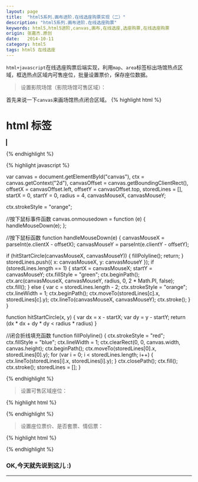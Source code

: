 ```yaml
---
layout: page
title:  "html5系列.画布进阶.在线选座购票实现（二）"
description: "html5系列.画布进阶.在线选座购票"
keywords: html5,html5进阶,canvas,画布,在线选座,选座购票,在线选座购票
origin: 张嘉杰.原创
date:   2014-10-11
category: html5
tags: html5 在线选座
---
```

`html+javascript`在线选座购票后端实现，利用`map`、`area`标签标出场馆热点区域，框选热点区域内可售座位，批量设置票价，保存座位数据。
<!--more-->

> 设置影院场馆（影院场馆可售区域）：

首先来说一下`canvas`来画场馆热点闭合区域。
{% highlight html %}

# html 标签
<canvas id="canvas" width=300 height=300 style="border:1px solid #000; background-color: ivory;"></canvas>

{% endhighlight %}

{% highlight javascript %}

var canvas = document.getElementById("canvas"),
    ctx = canvas.getContext("2d"),
    canvasOffset = canvas.getBoundingClientRect(),
    offsetX = canvasOffset.left,
    offsetY = canvasOffset.top,
    storedLines = [],
    startX = 0,
    startY = 0,
    radius = 4,
    canvasMouseX,
    canvasMouseY;

ctx.strokeStyle = "orange";

//按下鼠标事件函数
canvas.onmousedown = function (e) {
  handleMouseDown(e);
};

//按下鼠标函数
function handleMouseDown(e) {
  canvasMouseX = parseInt(e.clientX - offsetX);
  canvasMouseY = parseInt(e.clientY - offsetY);

  if (hitStartCircle(canvasMouseX, canvasMouseY)) {
    fillPolyline();
    return;
  }
  storedLines.push({
    x: canvasMouseX,
    y: canvasMouseY
  });
  if (storedLines.length == 1) {
    startX = canvasMouseX;
    startY = canvasMouseY;
    ctx.fillStyle = "green";
    ctx.beginPath();
    ctx.arc(canvasMouseX, canvasMouseY, radius, 0, 2 * Math.PI, false);
    ctx.fill();
  } else {
    var c = storedLines.length - 2;
    ctx.strokeStyle = "orange";
    ctx.lineWidth = 1;
    ctx.beginPath();
    ctx.moveTo(storedLines[c].x, storedLines[c].y);
    ctx.lineTo(canvasMouseX, canvasMouseY);
    ctx.stroke();
  }
}

function hitStartCircle(x, y) {
  var dx = x - startX;
  var dy = y - startY;
  return (dx * dx + dy * dy < radius * radius)
}

//闭合折线填充函数
function fillPolyline() {
  ctx.strokeStyle = "red";
  ctx.fillStyle = "blue";
  ctx.lineWidth = 1;
  ctx.clearRect(0, 0, canvas.width, canvas.height);
  ctx.beginPath();
  ctx.moveTo(storedLines[0].x, storedLines[0].y);
  for (var i = 0; i < storedLines.length; i++) {
    ctx.lineTo(storedLines[i].x, storedLines[i].y);
  }
  ctx.closePath();
  ctx.fill();
  ctx.stroke();
  storedLines = [];
}

{% endhighlight %}

> 设置可售区域座位：

{% highlight html %}

{% endhighlight %}

> 设置座位票价、是否套票、情侣票：

{% highlight html %}

{% endhighlight %}

### OK,今天就先说到这儿 :)

-----------------------


